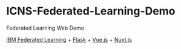 # ICNS-Federated-Learning-Demo

Federated Learning Web Demo

[IBM Federated Learning](https://github.com/IBM/federated-learning-lib) + [Flask](https://flask.palletsprojects.com/en/1.1.x/) + [Vue.js](https://cn.vuejs.org/) + [Nuxt.js](https://nuxtjs.org/)



